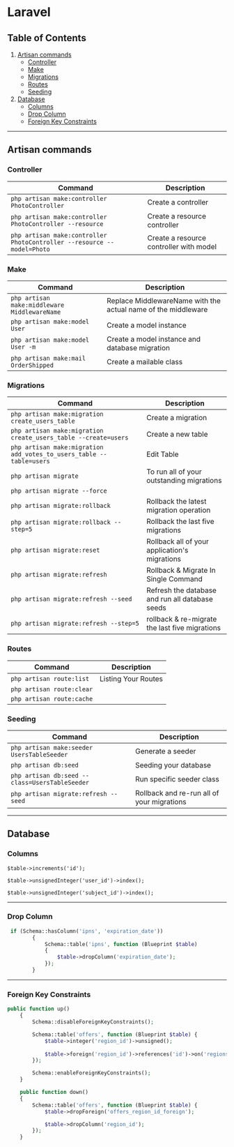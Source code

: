 # Laravel

## Table of Contents
1. [Artisan commands](#artisan-commands)
    * [Controller](#controller)
    * [Make](#make)
    * [Migrations](#migrations)
    * [Routes](#routes)
    * [Seeding](#seeding)
2. [Database](#database)
    * [Columns](#columns)
    * [Drop Column]()
    * [Foreign Key Constraints](#foreign-key-constraints)
 
    

---
## Artisan commands

### Controller
| Command | Description |
| --------- | ------- |
|  `php artisan make:controller PhotoController` | Create a controller |
|  `php artisan make:controller PhotoController --resource` | Create a resource controller |
|  `php artisan make:controller PhotoController --resource --model=Photo` | Create a resource controller with model |


### Make
| Command | Description |
| --------- | ------- |
|  `php artisan make:middleware MiddlewareName` | Replace MiddlewareName with the actual name of the middleware |
|  `php artisan make:model User` | Create a model instance |
|  `php artisan make:model User -m` | Create a model instance and database migration|
|  `php artisan make:mail OrderShipped` | Create a mailable class |


### Migrations
| Command | Description |
| --------- | ------- |
|  `php artisan make:migration create_users_table` | Create a migration |
|  `php artisan make:migration create_users_table --create=users` | Create a new table |
|  `php artisan make:migration add_votes_to_users_table --table=users` | Edit Table |
|  `php artisan migrate` | To run all of your outstanding migrations |
|  `php artisan migrate --force` |  |
|  `php artisan migrate:rollback` | Rollback the latest migration operation |
|  `php artisan migrate:rollback --step=5` | Rollback the last five migrations |
|  `php artisan migrate:reset` | Rollback  all of your application's migrations |
|  `php artisan migrate:refresh` | Rollback & Migrate In Single Command |
|  `php artisan migrate:refresh --seed` | Refresh the database and run all database seeds |
|  `php artisan migrate:refresh --step=5` | rollback & re-migrate the last five migrations|


### Routes
| Command | Description |
| --------- | ------- |
|  `php artisan route:list` | Listing Your Routes |
|  `php artisan route:clear` |  |
|  `php artisan route:cache` | |


### Seeding
| Command | Description |
| --------- | ------- |
|  `php artisan make:seeder UsersTableSeeder` | Generate a seeder|
|  `php artisan db:seed` | Seeding your database  |
|  `php artisan db:seed --class=UsersTableSeeder` | Run specific seeder class  |
|  `php artisan migrate:refresh --seed` | Rollback and re-run all of your migrations |

---

## Database

### Columns
`$table->increments('id');`

`$table->unsignedInteger('user_id')->index();`

`$table->unsignedInteger('subject_id')->index();`

---

### Drop Column

```php
 if (Schema::hasColumn('ipns', 'expiration_date'))
        {
            Schema::table('ipns', function (Blueprint $table)
            {
                $table->dropColumn('expiration_date');
            });
        }
```
---

### Foreign Key Constraints
```php
public function up()
    {
        Schema::disableForeignKeyConstraints();

        Schema::table('offers', function (Blueprint $table) {
            $table->integer('region_id')->unsigned();
           
            $table->foreign('region_id')->references('id')->on('regions');
        });

        Schema::enableForeignKeyConstraints();
    }

    public function down()
    {
        Schema::table('offers', function (Blueprint $table) {
            $table->dropForeign('offers_region_id_foreign');

            $table->dropColumn('region_id');
        });
    }
```

